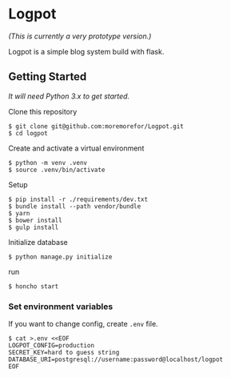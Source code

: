 # Logpot

_(This is currently a very prototype version.)_

Logpot is a simple blog system build with flask.

## Getting Started

_It will need Python 3.x to get started._

Clone this repository

```
$ git clone git@github.com:moremorefor/Logpot.git
$ cd logpot
```

Create and activate a virtual environment

```
$ python -m venv .venv
$ source .venv/bin/activate
```

Setup

```
$ pip install -r ./requirements/dev.txt
$ bundle install --path vendor/bundle
$ yarn
$ bower install
$ gulp install
```

Initialize database

```
$ python manage.py initialize
```

run

```
$ honcho start
```

### Set environment variables

If you want to change config, create `.env` file.

```
$ cat >.env <<EOF
LOGPOT_CONFIG=production
SECRET_KEY=hard to guess string
DATABASE_URI=postgresql://username:password@localhost/logpot
EOF
```
